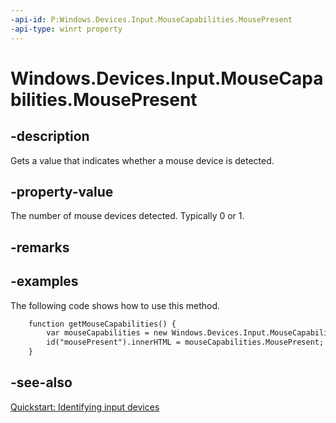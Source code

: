```yaml
---
-api-id: P:Windows.Devices.Input.MouseCapabilities.MousePresent
-api-type: winrt property
---
```


<!-- Property syntax
public int MousePresent { get; }
-->

# Windows.Devices.Input.MouseCapabilities.MousePresent

## -description
Gets a value that indicates whether a mouse device is detected.

## -property-value
The number of mouse devices detected. Typically 0 or 1.

## -remarks

## -examples
The following code shows how to use this method.

```html
    function getMouseCapabilities() {
        var mouseCapabilities = new Windows.Devices.Input.MouseCapabilities();
        id("mousePresent").innerHTML = mouseCapabilities.MousePresent;
    }
```



## -see-also
[Quickstart: Identifying input devices](https://docs.microsoft.com/windows/uwp/design/input/identify-input-devices)